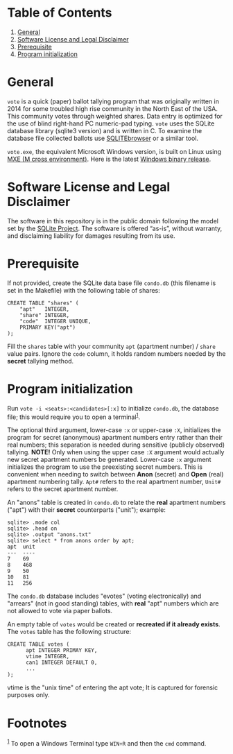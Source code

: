 
# Table of Contents

1.  [General](#org338a7a5)
2.  [Software License and Legal Disclaimer](#orgedc8fb6)
3.  [Prerequisite](#org513cb58)
4.  [Program initialization](#org8137f74)



<a id="org338a7a5"></a>

# General

`vote` is a quick (paper) ballot tallying program that was originally
written in 2014 for some troubled high rise community in the North East of
the USA.  This community votes through weighted shares. Data entry is
optimized for the use of blind right-hand PC numeric-pad typing.  `vote`
uses the SQLite database library (sqlite3 version) and is written in C. To
examine the database file collected ballots use [SQLITEbrowser](http://sqlitebrowser.org/) or a similar
tool.

`vote.exe`, the equivalent Microsoft Windows version, is built on Linux
using [MXE (M cross environment)](https://mxe.cc/). Here is the latest [Windows binary release](./Windows-binary-release.zip).


<a id="orgedc8fb6"></a>

# Software License and Legal Disclaimer

The software in this repository is in the public domain following the model
set by the [SQLite Project](http://www.sqlite.org/copyright.html). The software is offered “as-is”, without
warranty, and disclaiming liability for damages resulting from its use.


<a id="org513cb58"></a>

# Prerequisite

If not provided, create the SQLite data base file `condo.db` (this filename
is set in the Makefile) with the following table of shares:

    CREATE TABLE "shares" (
    	"apt"	INTEGER,
    	"share"	INTEGER,
    	"code"	INTEGER UNIQUE,
    	PRIMARY KEY("apt")
    );

Fill the `shares` table with your community `apt` (apartment number) /
`share` value pairs. Ignore the `code` column, it holds random numbers
needed by the **secret** tallying method.


<a id="org8137f74"></a>

# Program initialization

Run `vote -i <seats>:<candidates>[:x]` to initialize `condo.db`, the
database file; this would require you to open a terminal<sup><a id="fnr.1" class="footref" href="#fn.1" role="doc-backlink">1</a></sup>.

The optional third argument, lower-case `:x` or upper-case `:X`,
initializes the program for secret (anonymous) apartment numbers entry
rather than their real numbers; this separation is needed during sensitive
(publicly observed) tallying. **NOTE!** Only when using the upper case `:X`
argument would actually new secret apartment numbers be
generated. Lower-case `:x` argument initializes the program to use the
preexisting secret numbers. This is convenient when needing to switch
between **Anon** (secret) and **Open** (real) apartment numbering tally. `Apt#`
refers to the real apartment number, `Unit#` refers to the secret apartment
number.

An "anons" table is created in `condo.db` to relate the **real** apartment
numbers ("apt") with their **secret** counterparts ("unit"); example:

    sqlite> .mode col
    sqlite> .head on
    sqlite> .output "anons.txt"   
    sqlite> select * from anons order by apt;
    apt  unit
    ---  ----
    7    69  
    8    468 
    9    50  
    10   81  
    11   256

The `condo.db` database includes "evotes" (voting electronically) and
"arrears" (not in good standing) tables, with **real** "apt" numbers which
are not allowed to vote via paper ballots.

An empty table of `votes` would be created or **recreated if it already
exists**. The `votes` table has the following structure:

    CREATE TABLE votes (
          apt INTEGER PRIMAY KEY,
          vtime INTEGER,
          can1 INTEGER DEFAULT 0,
          ...
    );

vtime is the "unix time" of entering the apt vote; It is captured for
forensic purposes only.


# Footnotes

<sup><a id="fn.1" href="#fnr.1">1</a></sup> To open a Windows Terminal type `WIN+R` and then the `cmd` command.
